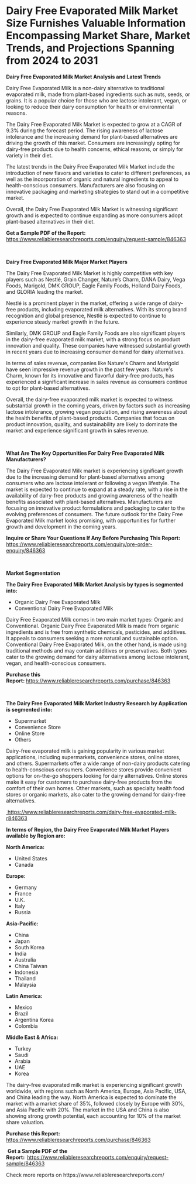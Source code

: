 <p><h1>Dairy Free Evaporated Milk Market Size Furnishes Valuable Information Encompassing Market Share, Market Trends, and Projections Spanning from 2024 to 2031</h1></p><p><strong>Dairy Free Evaporated Milk Market Analysis and Latest Trends</strong></p>
<p><p>Dairy Free Evaporated Milk is a non-dairy alternative to traditional evaporated milk, made from plant-based ingredients such as nuts, seeds, or grains. It is a popular choice for those who are lactose intolerant, vegan, or looking to reduce their dairy consumption for health or environmental reasons. </p><p>The Dairy Free Evaporated Milk Market is expected to grow at a CAGR of 9.3% during the forecast period. The rising awareness of lactose intolerance and the increasing demand for plant-based alternatives are driving the growth of this market. Consumers are increasingly opting for dairy-free products due to health concerns, ethical reasons, or simply for variety in their diet.</p><p>The latest trends in the Dairy Free Evaporated Milk Market include the introduction of new flavors and varieties to cater to different preferences, as well as the incorporation of organic and natural ingredients to appeal to health-conscious consumers. Manufacturers are also focusing on innovative packaging and marketing strategies to stand out in a competitive market.</p><p>Overall, the Dairy Free Evaporated Milk Market is witnessing significant growth and is expected to continue expanding as more consumers adopt plant-based alternatives in their diet.</p></p>
<p><strong>Get a Sample PDF of the Report:&nbsp;</strong> <a href="https://www.reliableresearchreports.com/enquiry/request-sample/846363">https://www.reliableresearchreports.com/enquiry/request-sample/846363</a></p>
<p>&nbsp;</p>
<p><strong>Dairy Free Evaporated Milk Major Market Players</strong></p>
<p><p>The Dairy Free Evaporated Milk Market is highly competitive with key players such as Nestlé, Grain Changer, Nature’s Charm, DANA Dairy, Vega Foods, Marigold, DMK GROUP, Eagle Family Foods, Holland Dairy Foods, and GLORIA leading the market. </p><p>Nestlé is a prominent player in the market, offering a wide range of dairy-free products, including evaporated milk alternatives. With its strong brand recognition and global presence, Nestlé is expected to continue to experience steady market growth in the future.</p><p>Similarly, DMK GROUP and Eagle Family Foods are also significant players in the dairy-free evaporated milk market, with a strong focus on product innovation and quality. These companies have witnessed substantial growth in recent years due to increasing consumer demand for dairy alternatives.</p><p>In terms of sales revenue, companies like Nature's Charm and Marigold have seen impressive revenue growth in the past few years. Nature's Charm, known for its innovative and flavorful dairy-free products, has experienced a significant increase in sales revenue as consumers continue to opt for plant-based alternatives.</p><p>Overall, the dairy-free evaporated milk market is expected to witness substantial growth in the coming years, driven by factors such as increasing lactose intolerance, growing vegan population, and rising awareness about the health benefits of plant-based products. Companies that focus on product innovation, quality, and sustainability are likely to dominate the market and experience significant growth in sales revenue.</p></p>
<p>&nbsp;</p>
<p><strong>What Are The Key Opportunities For Dairy Free Evaporated Milk Manufacturers?</strong></p>
<p><p>The Dairy Free Evaporated Milk market is experiencing significant growth due to the increasing demand for plant-based alternatives among consumers who are lactose intolerant or following a vegan lifestyle. The market is expected to continue to expand at a steady rate, with a rise in the availability of dairy-free products and growing awareness of the health benefits associated with plant-based alternatives. Manufacturers are focusing on innovative product formulations and packaging to cater to the evolving preferences of consumers. The future outlook for the Dairy Free Evaporated Milk market looks promising, with opportunities for further growth and development in the coming years.</p></p>
<p><strong>Inquire or Share Your Questions If Any Before Purchasing This Report:</strong> <a href="https://www.reliableresearchreports.com/enquiry/pre-order-enquiry/846363">https://www.reliableresearchreports.com/enquiry/pre-order-enquiry/846363</a></p>
<p>&nbsp;</p>
<p><strong>Market Segmentation</strong></p>
<p><strong>The Dairy Free Evaporated Milk Market Analysis by types is segmented into:</strong></p>
<p><ul><li>Organic Dairy Free Evaporated Milk</li><li>Conventional Dairy Free Evaporated Milk</li></ul></p>
<p><p>Dairy Free Evaporated Milk comes in two main market types: Organic and Conventional. Organic Dairy Free Evaporated Milk is made from organic ingredients and is free from synthetic chemicals, pesticides, and additives. It appeals to consumers seeking a more natural and sustainable option. Conventional Dairy Free Evaporated Milk, on the other hand, is made using traditional methods and may contain additives or preservatives. Both types cater to the growing demand for dairy alternatives among lactose intolerant, vegan, and health-conscious consumers.</p></p>
<p><strong>Purchase this Report:&nbsp;</strong><a href="https://www.reliableresearchreports.com/purchase/846363">https://www.reliableresearchreports.com/purchase/846363</a></p>
<p>&nbsp;</p>
<p><strong>The Dairy Free Evaporated Milk Market Industry Research by Application is segmented into:</strong></p>
<p><ul><li>Supermarket</li><li>Convenience Store</li><li>Online Store</li><li>Others</li></ul></p>
<p><p>Dairy-free evaporated milk is gaining popularity in various market applications, including supermarkets, convenience stores, online stores, and others. Supermarkets offer a wide range of non-dairy products catering to health-conscious consumers. Convenience stores provide convenient options for on-the-go shoppers looking for dairy alternatives. Online stores make it easy for customers to purchase dairy-free products from the comfort of their own homes. Other markets, such as specialty health food stores or organic markets, also cater to the growing demand for dairy-free alternatives.</p></p>
<p><a href="https://www.reliableresearchreports.com/dairy-free-evaporated-milk-r846363">&nbsp;https://www.reliableresearchreports.com/dairy-free-evaporated-milk-r846363</a></p>
<p><strong>In terms of Region, the Dairy Free Evaporated Milk Market Players available by Region are:</strong></p>
<p>
    <p> <strong> North America: </strong>
        <ul>
            <li>United States</li>
            <li>Canada</li>
        </ul>
        </p> 
    <p> <strong> Europe: </strong>
        <ul>
            <li>Germany</li>
            <li>France</li>
            <li>U.K.</li>
            <li>Italy</li>
            <li>Russia</li>
        </ul>
        </p> 
    <p> <strong> Asia-Pacific: </strong>
        <ul>
            <li>China</li>
            <li>Japan</li>
            <li>South Korea</li>
            <li>India</li>
            <li>Australia</li>
            <li>China Taiwan</li>
            <li>Indonesia</li>
            <li>Thailand</li>
            <li>Malaysia</li>
        </ul>
        </p> 
    <p> <strong> Latin America: </strong>
        <ul>
            <li>Mexico</li>
            <li>Brazil</li>
            <li>Argentina Korea</li>
            <li>Colombia</li>
        </ul>
        </p> 
    <p> <strong> Middle East & Africa: </strong>
        <ul>
            <li>Turkey</li>
            <li>Saudi</li>
            <li>Arabia</li>
            <li>UAE</li>
            <li>Korea</li>
        </ul>
    </p>
    </p>
<p><p>The dairy-free evaporated milk market is experiencing significant growth worldwide, with regions such as North America, Europe, Asia Pacific, USA, and China leading the way. North America is expected to dominate the market with a market share of 35%, followed closely by Europe with 30%, and Asia Pacific with 20%. The market in the USA and China is also showing strong growth potential, each accounting for 10% of the market share valuation.</p></p>
<p><strong>Purchase this Report: </strong><a href="https://www.reliableresearchreports.com/purchase/846363">https://www.reliableresearchreports.com/purchase/846363</a></p>
<p>&nbsp;<strong>Get a Sample PDF of the Report:&nbsp;&nbsp;</strong><a href="https://www.reliableresearchreports.com/enquiry/request-sample/846363">https://www.reliableresearchreports.com/enquiry/request-sample/846363</a></p>
<p><strong></strong></p>
<p>Check more reports on https://www.reliableresearchreports.com/</p>